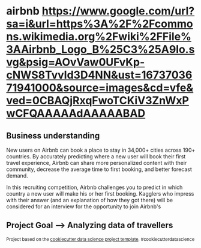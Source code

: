 airbnb
https://www.google.com/url?sa=i&url=https%3A%2F%2Fcommons.wikimedia.org%2Fwiki%2FFile%3AAirbnb_Logo_B%25C3%25A9lo.svg&psig=AOvVaw0UFvKp-cNWS8TvvId3D4NN&ust=1673703671941000&source=images&cd=vfe&ved=0CBAQjRxqFwoTCKiV3ZnWxPwCFQAAAAAdAAAAABAD
==============================

Business understanding 
------------
New users on Airbnb can book a place to stay in 34,000+ cities across 190+ countries. By accurately predicting where a new user will book their first travel experience, Airbnb can share more personalized content with their community, decrease the average time to first booking, and better forecast demand.

In this recruiting competition, Airbnb challenges you to predict in which country a new user will make his or her first booking. Kagglers who impress with their answer (and an explanation of how they got there) will be considered for an interview for the opportunity to join Airbnb's

Project Goal --> Analyzing data of travellers
--------

<p><small>Project based on the <a target="_blank" href="https://drivendata.github.io/cookiecutter-data-science/">cookiecutter data science project template</a>. #cookiecutterdatascience</small></p>
